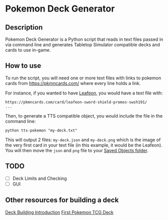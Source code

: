 # Pokemon Deck Generator
## Description
Pokemon Deck Generator is a Python script that reads in text files passed in via command line and generates Tabletop Simulator compatible decks and cards to use in-game.

## How to use
To run the script, you will need one or more text files with links to pokemon cards from https://pkmncards.com/ where every line holds a link.

For instance, if you wanted to have [Leafeon](https://pkmncards.com/card/leafeon-sword-shield-promos-swsh191/), you would have a text file with:
```
https://pkmncards.com/card/leafeon-sword-shield-promos-swsh191/
...
```

Then, to generate a TTS compatible object, you would include the file in the command line:

`python tts-pokemon "my-deck.txt"`

This will output 2 files: `my-deck.json` and `my-deck.png` which is the image of the very first card in your text file (in this example, it would be the Leafeon). You will then move the `json` and `png` file to your [Saved Objects folder](https://steamcommunity.com/app/286160/discussions/0/2860219962100643488/).

## TODO
- [ ] Deck Limits and Checking
- [ ] GUI

## Other resources for building a deck
[Deck Building Introduction](https://www.pokemon.com/us/strategy/designing-a-deck-from-scratch/)
[First Pokemon TCG Deck](https://www.youtube.com/watch?v=1zJLV17NFPg)
